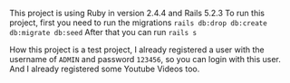 This project is using Ruby in version 2.4.4 and Rails 5.2.3
To run this project, first you need to run the migrations `rails db:drop db:create db:migrate db:seed`
After that you can run `rails s`

How this project is a test project, I already registered a user with the username of `ADMIN` and password `123456`,
so you can login with this user. 
And I already registered some Youtube Videos too.

